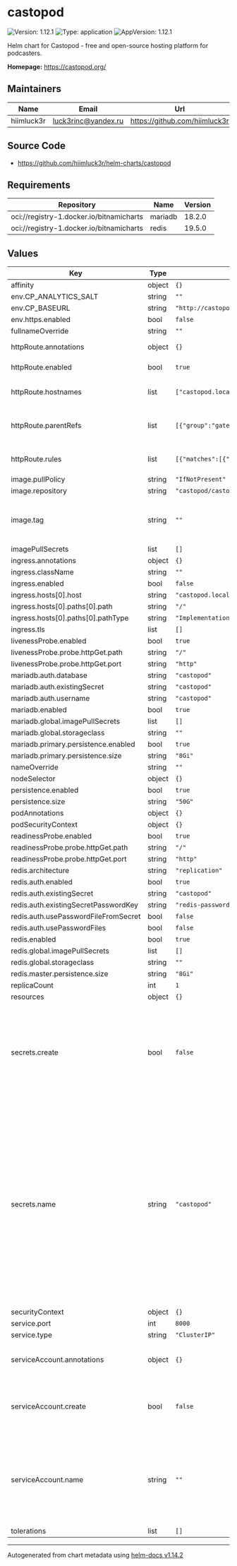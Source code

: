 # castopod

![Version: 1.12.1](https://img.shields.io/badge/Version-1.12.1-informational?style=flat-square) ![Type: application](https://img.shields.io/badge/Type-application-informational?style=flat-square) ![AppVersion: 1.12.1](https://img.shields.io/badge/AppVersion-1.12.1-informational?style=flat-square)

Helm chart for Castopod - free and open-source hosting platform for podcasters.

**Homepage:** <https://castopod.org/>

## Maintainers

| Name | Email | Url |
| ---- | ------ | --- |
| hiimluck3r | <luck3rinc@yandex.ru> | <https://github.com/hiimluck3r> |

## Source Code

* <https://github.com/hiimluck3r/helm-charts/castopod>

## Requirements

| Repository | Name | Version |
|------------|------|---------|
| oci://registry-1.docker.io/bitnamicharts | mariadb | 18.2.0 |
| oci://registry-1.docker.io/bitnamicharts | redis | 19.5.0 |

## Values

| Key | Type | Default | Description |
|-----|------|---------|-------------|
| affinity | object | `{}` |  |
| env.CP_ANALYTICS_SALT | string | `""` |  |
| env.CP_BASEURL | string | `"http://castopod.local"` |  |
| env.https.enabled | bool | `false` |  |
| fullnameOverride | string | `""` |  |
| httpRoute.annotations | object | `{}` | HTTPRoute annotations. |
| httpRoute.enabled | bool | `true` | HTTPRoute enabled. |
| httpRoute.hostnames | list | `["castopod.local"]` | Hostnames matching HTTP header. |
| httpRoute.parentRefs | list | `[{"group":"gateway.networking.k8s.io","name":"kong","namespace":"kong"}]` | Which Gateways this Route is attached to |
| httpRoute.rules | list | `[{"matches":[{"path":{"type":"PathPrefix","value":"/"}}]}]` | List of rules and filters applied. |
| image.pullPolicy | string | `"IfNotPresent"` |  |
| image.repository | string | `"castopod/castopod"` |  |
| image.tag | string | `""` | Overrides the image tag whose default is the chart appVersion. |
| imagePullSecrets | list | `[]` |  |
| ingress.annotations | object | `{}` |  |
| ingress.className | string | `""` |  |
| ingress.enabled | bool | `false` |  |
| ingress.hosts[0].host | string | `"castopod.local"` |  |
| ingress.hosts[0].paths[0].path | string | `"/"` |  |
| ingress.hosts[0].paths[0].pathType | string | `"ImplementationSpecific"` |  |
| ingress.tls | list | `[]` |  |
| livenessProbe.enabled | bool | `true` |  |
| livenessProbe.probe.httpGet.path | string | `"/"` |  |
| livenessProbe.probe.httpGet.port | string | `"http"` |  |
| mariadb.auth.database | string | `"castopod"` |  |
| mariadb.auth.existingSecret | string | `"castopod"` |  |
| mariadb.auth.username | string | `"castopod"` |  |
| mariadb.enabled | bool | `true` |  |
| mariadb.global.imagePullSecrets | list | `[]` |  |
| mariadb.global.storageclass | string | `""` |  |
| mariadb.primary.persistence.enabled | bool | `true` |  |
| mariadb.primary.persistence.size | string | `"8Gi"` |  |
| nameOverride | string | `""` |  |
| nodeSelector | object | `{}` |  |
| persistence.enabled | bool | `true` |  |
| persistence.size | string | `"50G"` |  |
| podAnnotations | object | `{}` |  |
| podSecurityContext | object | `{}` |  |
| readinessProbe.enabled | bool | `true` |  |
| readinessProbe.probe.httpGet.path | string | `"/"` |  |
| readinessProbe.probe.httpGet.port | string | `"http"` |  |
| redis.architecture | string | `"replication"` |  |
| redis.auth.enabled | bool | `true` |  |
| redis.auth.existingSecret | string | `"castopod"` |  |
| redis.auth.existingSecretPasswordKey | string | `"redis-password"` |  |
| redis.auth.usePasswordFileFromSecret | bool | `false` |  |
| redis.auth.usePasswordFiles | bool | `false` |  |
| redis.enabled | bool | `true` |  |
| redis.global.imagePullSecrets | list | `[]` |  |
| redis.global.storageclass | string | `""` |  |
| redis.master.persistence.size | string | `"8Gi"` |  |
| replicaCount | int | `1` |  |
| resources | object | `{}` |  |
| secrets.create | bool | `false` | Set to true if you want to create new secret, also provide mariadb and redis passwords as it shown below in values.yaml |
| secrets.name | string | `"castopod"` | The name of the secret (existing or being created).  If you are using an existing secret, make sure it has the `redis-password`, `mariadb-root-password`, `mariadb-replication-password` and `mariadb-password` fields. It is recommended to use existing secrets (e.g. sealed secrets) |
| securityContext | object | `{}` |  |
| service.port | int | `8000` |  |
| service.type | string | `"ClusterIP"` |  |
| serviceAccount.annotations | object | `{}` | Annotations to add to the service account |
| serviceAccount.create | bool | `false` | Specifies whether a service account should be created |
| serviceAccount.name | string | `""` | The name of the service account to use. If not set and create is true, a name is generated using the fullname template |
| tolerations | list | `[]` |  |

----------------------------------------------
Autogenerated from chart metadata using [helm-docs v1.14.2](https://github.com/norwoodj/helm-docs/releases/v1.14.2)
